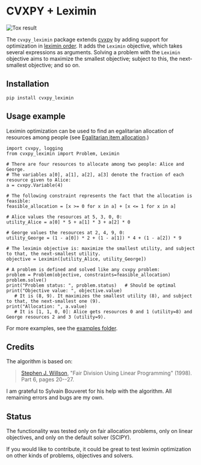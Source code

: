 # CVXPY + Leximin

![Tox result](https://github.com/erelsgl/cvxpy_leximin/workflows/tox/badge.svg)

The `cvxpy_leximin` package extends [cvxpy](https://github.com/cvxpy/cvxpy) by adding support for optimization in [leximin order](https://en.wikipedia.org/wiki/Leximin_order). It adds the `Leximin` objective, which takes several expressions as arguments. Solving a problem with the `Leximin` objective aims to maximize the smallest objective; subject to this, the next-smallest objective; and so on.

## Installation

    pip install cvxpy_leximin

## Usage example

Leximin optimization can be used to find an egalitarian allocation of resources among people (see [Egalitarian item allocation](https://en.wikipedia.org/wiki/Egalitarian_item_allocation).)

    import cvxpy, logging
    from cvxpy_leximin import Problem, Leximin

    # There are four resources to allocate among two people: Alice and George.
    # The variables a[0], a[1], a[2], a[3] denote the fraction of each resource given to Alice:
    a = cvxpy.Variable(4)

    # The following constraint represents the fact that the allocation is feasible:
    feasible_allocation = [x >= 0 for x in a] + [x <= 1 for x in a]

    # Alice values the resources at 5, 3, 0, 0:
    utility_Alice = a[0] * 5 + a[1] * 3 + a[2] * 0

    # George values the resources at 2, 4, 9, 0:
    utility_George = (1 - a[0]) * 2 + (1 - a[1]) * 4 + (1 - a[2]) * 9

    # The leximin objective is: maximize the smallest utility, and subject to that, the next-smallest utility.
    objective = Leximin([utility_Alice, utility_George])

    # A problem is defined and solved like any cvxpy problem:
    problem = Problem(objective, constraints=feasible_allocation)
    problem.solve()
    print("Problem status: ", problem.status)   # Should be optimal
    print("Objective value: ", objective.value)  
       # It is (8, 9). It maximizes the smallest utility (8), and subject to that, the next-smallest one (9).
    print("Allocation: ", a.value)
       # It is [1, 1, 0, 0]: Alice gets resources 0 and 1 (utility=8) and George resources 2 and 3 (utility=9).


For more examples, see the [examples folder](examples/).

## Credits

The algorithm is based on:
> [Stephen J. Willson](https://faculty.sites.iastate.edu/swillson/),
> "Fair Division Using Linear Programming" (1998).
> Part 6, pages 20--27.

I am grateful to Sylvain Bouveret for his help with the algorithm. All remaining errors and bugs are my own.

## Status

The functionality was tested only on fair allocation problems, only on linear objectives, and only on the default solver (SCIPY).

If you would like to contribute, it could be great to test leximin optimization on other kinds of problems, objectives and solvers.


